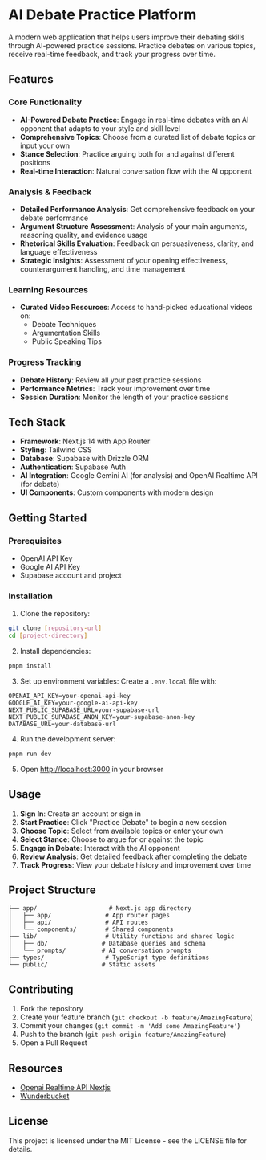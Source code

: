 # AI Debate Practice Platform

A modern web application that helps users improve their debating skills through AI-powered practice sessions. Practice debates on various topics, receive real-time feedback, and track your progress over time.

## Features

### Core Functionality
- **AI-Powered Debate Practice**: Engage in real-time debates with an AI opponent that adapts to your style and skill level
- **Comprehensive Topics**: Choose from a curated list of debate topics or input your own
- **Stance Selection**: Practice arguing both for and against different positions
- **Real-time Interaction**: Natural conversation flow with the AI opponent

### Analysis & Feedback
- **Detailed Performance Analysis**: Get comprehensive feedback on your debate performance
- **Argument Structure Assessment**: Analysis of your main arguments, reasoning quality, and evidence usage
- **Rhetorical Skills Evaluation**: Feedback on persuasiveness, clarity, and language effectiveness
- **Strategic Insights**: Assessment of your opening effectiveness, counterargument handling, and time management

### Learning Resources
- **Curated Video Resources**: Access to hand-picked educational videos on:
  - Debate Techniques
  - Argumentation Skills
  - Public Speaking Tips

### Progress Tracking
- **Debate History**: Review all your past practice sessions
- **Performance Metrics**: Track your improvement over time
- **Session Duration**: Monitor the length of your practice sessions

## Tech Stack
- **Framework**: Next.js 14 with App Router
- **Styling**: Tailwind CSS
- **Database**: Supabase with Drizzle ORM
- **Authentication**: Supabase Auth
- **AI Integration**: Google Gemini AI (for analysis) and OpenAI Realtime API (for debate)
- **UI Components**: Custom components with modern design

## Getting Started

### Prerequisites
- OpenAI API Key
- Google AI API Key
- Supabase account and project

### Installation

1. Clone the repository:
```bash
git clone [repository-url]
cd [project-directory]
```

2. Install dependencies:
```bash
pnpm install
```

3. Set up environment variables:
Create a `.env.local` file with:
```env
OPENAI_API_KEY=your-openai-api-key
GOOGLE_AI_KEY=your-google-ai-api-key
NEXT_PUBLIC_SUPABASE_URL=your-supabase-url
NEXT_PUBLIC_SUPABASE_ANON_KEY=your-supabase-anon-key
DATABASE_URL=your-database-url
```

4. Run the development server:
```bash
pnpm run dev
```

5. Open [http://localhost:3000](http://localhost:3000) in your browser

## Usage

1. **Sign In**: Create an account or sign in
2. **Start Practice**: Click "Practice Debate" to begin a new session
3. **Choose Topic**: Select from available topics or enter your own
4. **Select Stance**: Choose to argue for or against the topic
5. **Engage in Debate**: Interact with the AI opponent
6. **Review Analysis**: Get detailed feedback after completing the debate
7. **Track Progress**: View your debate history and improvement over time

## Project Structure

```
├── app/                    # Next.js app directory
│   ├── app/               # App router pages
│   ├── api/               # API routes
│   └── components/        # Shared components
├── lib/                   # Utility functions and shared logic
│   ├── db/               # Database queries and schema
│   └── prompts/          # AI conversation prompts
├── types/                 # TypeScript type definitions
└── public/               # Static assets
```

## Contributing

1. Fork the repository
2. Create your feature branch (`git checkout -b feature/AmazingFeature`)
3. Commit your changes (`git commit -m 'Add some AmazingFeature'`)
4. Push to the branch (`git push origin feature/AmazingFeature`)
5. Open a Pull Request

## Resources

- [Openai Realtime API Nextjs](https://github.com/cameronking4/openai-realtime-api-nextjs)
- [Wunderbucket](wunderbucket.io/?ref=landingfolio)

## License

This project is licensed under the MIT License - see the LICENSE file for details.
